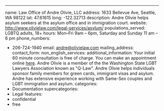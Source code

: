 ---
name: Law Office of Andre Olivie, LLC
address: 1633 Bellevue Ave, Seattle, WA 98122
lat: 47.61615
long: -122.32713
description: Andre Olivie helps asylum seekers at the asylum office and in immigration court.
website: http://www.olivielaw.com/legal-services/asylum/
populations_served: LGBTQ adults, 18+
hours: Mon–Fri 9am – 6pm, Saturday and Sunday 11 am – 6 pm
phone_numbers: 
  - 206-724-1940
email: andre@olivielaw.com
mailing_address:
contact_form:
non_english_services: 
additional_information: Your initial 60 minute consultation is free of charge. You can make an appointment online [here](http://www.olivielaw.com/appointment-scheduling/). Andre Olivie is a member of the the Washington State LGBT Lawyers Association known as "Q-Law". Andre Olivie helps individuals sponsor family members for green cards, immigrant visas and asylum. Andre has extensive experience working with Same-Sex couples and LGBT immigration and asylum.
categories:
  - Documentation
supercategories:
  - Legal
features:
  - confidential
  - free